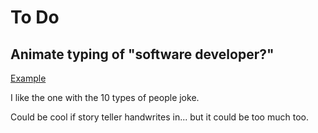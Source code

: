 # To Do

## Animate typing of "software developer?"

[Example](https://css-tricks.com/snippets/css/typewriter-effect/)

I like the one with the 10 types of people joke.

Could be cool if story teller handwrites in... but it could be too much too.

